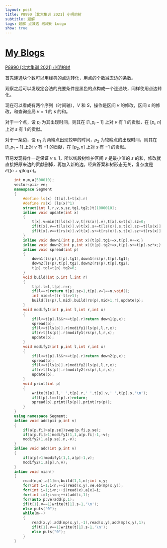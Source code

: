 ```yaml
---
layout: post
title: P8990 [北大集训 2021] 小明的树
subtitle: 题解
tags: 题解 点减边 线段树 Luogu
show: true
---
```


# [My Blogs](https://www.cnblogs.com/WrongAnswer90-home/p/18134386)

[P8990 [北大集训 2021] 小明的树](https://www.luogu.com.cn/problem/P8990)

首先连通块个数可以用经典的点边转化，用点的个数减去边的条数。

观察之后可以发现定合法的充要条件是黑色的点构成一个连通块，同样使用点边转化。

现在可以看成有两个序列（时间轴），$V$ 和 $S$，操作是区间 $v$ 的修改，区间 $s$ 的修改，和查询全局 $v=1$ 的 $s$ 的和。

对于一个点，设 $p_i$ 为其出现时间，则其在 $[1,p_i-1]$ 上对 $v$ 有 $1$ 的贡献，在 $[p_i,n]$ 上对 $s$ 有 $1$ 的贡献。

对于一条边，设 $p_1$ 为两端点出现较早的时间，$p_2$ 为较晚点的出现时间，则其在 $[1,p_1-1]$ 上对 $v$ 有 $-1$ 的贡献，在 $[p_2,n]$ 上对 $s$ 有 $-1$ 的贡献。

容易发现操作一定保证 $v\geq 1$，所以线段树维护区间 $v$ 是最小值的 $s$ 的和，修改就直接把原来边的贡献删掉，再加入新的边。经典答案和树形态无关，复杂度是 $\mathcal O((n+q)\log n)$。

```cpp
	int n,m,a[500010];
	vector<pii> ve;
	namespace Segment
	{
		#define ls(x) (t[x].l+t[x].r)
		#define rs(x) (ls(x)^1)
		struct{int l,r,v,s,sz,tg1,tg2;}t[1000010];
		inline void update(int x)
		{
			t[x].v=min(t[ls(x)].v,t[rs(x)].v),t[x].s=t[x].sz=0;
			if(t[x].v==t[ls(x)].v)t[x].s+=t[ls(x)].s,t[x].sz+=t[ls(x)].sz;
			if(t[x].v==t[rs(x)].v)t[x].s+=t[rs(x)].s,t[x].sz+=t[rs(x)].sz;
		}
		inline void down1(int p,int x){t[p].tg1+=x,t[p].v+=x;}
		inline void down2(int p,int x){t[p].tg2+=x,t[p].s+=t[p].sz*x;}
		inline void spread(int p)
		{
			down1(ls(p),t[p].tg1),down1(rs(p),t[p].tg1);
			down2(ls(p),t[p].tg2),down2(rs(p),t[p].tg2);
			t[p].tg1=t[p].tg2=0;
		}
		void build(int p,int l,int r)
		{
			t[p].l=l,t[p].r=r;
			if(l==r)return t[p].sz=1,t[p].v=l==n,void();
			int mid=l+((r-l)>>1);
			build(ls(p),l,mid),build(rs(p),mid+1,r),update(p);
		}
		void modify1(int p,int l,int r,int x)
		{
			if(l<=t[p].l&&r>=t[p].r)return down1(p,x);
			spread(p);
			if(l<=t[ls(p)].r)modify1(ls(p),l,r,x);
			if(r>t[ls(p)].r)modify1(rs(p),l,r,x);
			update(p);
		}
		void modify2(int p,int l,int r,int x)
		{
			if(l<=t[p].l&&r>=t[p].r)return down2(p,x);
			spread(p);
			if(l<=t[ls(p)].r)modify2(ls(p),l,r,x);
			if(r>t[ls(p)].r)modify2(rs(p),l,r,x);
			update(p);
		}
		void print(int p)
		{
			write(t[p].l,' ',t[p].r,' ',t[p].v,' ',t[p].s,'\n');
			if(t[p].l==t[p].r)return;
			spread(p),print(ls(p)),print(rs(p));
		}
	}
	using namespace Segment;
	inline void add(pii p,int v)
	{
		if(a[p.fi]>a[p.se])swap(p.fi,p.se);
		if(a[p.fi]>1)modify1(1,1,a[p.fi]-1,-v);
		modify2(1,a[p.se],n,-v);
	}
	inline void add(int p,int v)
	{
		if(a[p]>1)modify1(1,1,a[p]-1,v);
		modify2(1,a[p],n,v);
	}
	inline void mian()
	{
		read(n,m),a[1]=n,build(1,1,n);int x,y;
		for(int i=1;i<n;++i)read(x,y),ve.eb(mp(x,y));
		for(int i=1;i<n;++i)read(x),a[x]=i;
		for(int i=1;i<=n;++i)add(i,1);
		for(auto p:ve)add(p,1);
		if(t[1].v==1)write(t[1].s-1,'\n');
		else puts("0");
		while(m--)
		{
			read(x,y),add(mp(x,y),-1),read(x,y),add(mp(x,y),1);
			if(t[1].v==1)write(t[1].s-1,'\n');
			else puts("0");
		}
	}
```